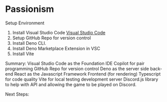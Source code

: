# Passionism

Setup Environment
1. Install Visual Studio Code [Visual Studio Code](https://code.visualstudio.com/)
2. Setup GitHub Repo for version control
4. Install Deno CLI.
5. Install Deno Marketplace Extension in VSC
6. Install Vite


Summary: 
Visual Studio Code as the Foundation IDE
Copilot for pair programming
GitHub Repo for version control
Deno as the server side back-end
React as the Javascript Framework Frontend (for rendering)
Typescript for code quality
Vite for local testing development server
Discord.js library to help with API and allowing the game to be played on Discord.

Next Steps:
